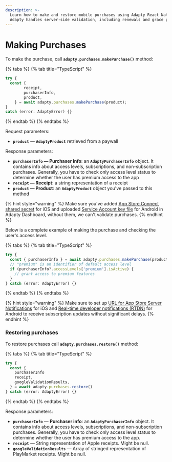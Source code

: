 ```yaml
---
description: >-
  Learn how to make and restore mobile purchases using Adapty React Native SDK.
  Adapty handles server-side validation, including renewals and grace periods
---
```


# Making Purchases

To make the purchase, call **`adapty.purchases.makePurchase()`** method:

{% tabs %}
{% tab title="TypeScript" %}
```typescript
try {
  const {
		receipt,
		purchaserInfo,
		product,
	} = await adapty.purchases.makePurchase(product);
} 
catch (error: AdaptyError) {}
```
{% endtab %}
{% endtabs %}

Request parameters:

* **`product`** — **`AdaptyProduct`** retrieved from a paywall

Response parameters:

* **`purchaserInfo` — Purchaser info**: an **`AdaptyPurchaserInfo`** object. It contains info about access levels, subscriptions, and non-subscription purchases. Generally, you have to check only access level status to determine whether the user has premium access to the app
* **`receipt` — Receipt**: a string representation of a receipt
* **`product` — Product**: an **`AdaptyProduct`**  object you've passed to this method

{% hint style="warning" %}
Make sure you've added [App Store Connect shared secret](../../../settings/ios-sdk.md#app-store-connect-shared-secret) for iOS and uploaded [Service Account key file](../../../settings/android-sdk.md#service-account-key-file) for Android in Adapty Dashboard, without them, we can't validate purchases.
{% endhint %}

Below is a complete example of making the purchase and checking the user's access level.

{% tabs %}
{% tab title="TypeScript" %}
```typescript
try {
  const { purchaserInfo } = await adapty.purchases.makePurchase(product);
  // "premium" is an identifier of default access level
  if (purchaserInfo?.accessLevels['premium'].isActive) {
    // grant access to premium features
  }
} catch (error: AdaptyError) {}
```
{% endtab %}
{% endtabs %}

{% hint style="warning" %}
Make sure to set up [URL for App Store Server Notifications](../../../settings/ios-sdk.md#app-store-connect-subscription-status-url) for iOS and  [Real-time developer notifications \(RTDN\)](../../../settings/android-sdk.md#real-time-developer-notifications-rtdn) for Android to receive subscription updates without significant delays.
{% endhint %}



### Restoring purchases

To restore purchases call **`adapty.purchases.restore()`** method:

{% tabs %}
{% tab title="TypeScript" %}
```typescript
try {
  const {
    purchaserInfo
    receipt,
    googleValidationResults,
  } = await adapty.purchases.restore()
} catch (error: AdaptyError) {}
```
{% endtab %}
{% endtabs %}

Response parameters:

* **`purchaserInfo`** — **Purchaser info**: an **`AdaptyPurchaserInfo`** object. It contains info about access levels, subscriptions, and non-subscription purchases. Generally, you have to check only access level status to determine whether the user has premium access to the app.
* **`receipt`** — String representation of Apple receipts. Might be null.
* **`googleValidationResults`** — Array of stringed representation of PlayMarket receipts. Might be null.

